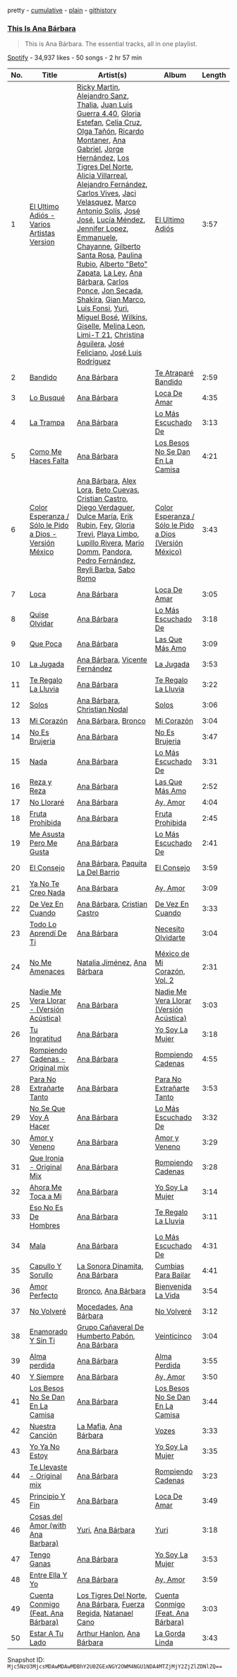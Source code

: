 pretty - [cumulative](/playlists/cumulative/37i9dQZF1DZ06evO2mOf7x.md) - [plain](/playlists/plain/37i9dQZF1DZ06evO2mOf7x) - [githistory](https://github.githistory.xyz/mackorone/spotify-playlist-archive/blob/main/playlists/plain/37i9dQZF1DZ06evO2mOf7x)

### [This Is Ana Bárbara](https://open.spotify.com/playlist/37i9dQZF1DZ06evO2mOf7x)

> This is Ana Bárbara\. The essential tracks, all in one playlist.

[Spotify](https://open.spotify.com/user/spotify) - 34,937 likes - 50 songs - 2 hr 57 min

| No. | Title | Artist(s) | Album | Length |
|---|---|---|---|---|
| 1 | [El Ultimo Adiós \- Varios Artistas Version](https://open.spotify.com/track/0tzixmHNQfE6S6SirSToxW) | [Ricky Martin](https://open.spotify.com/artist/7slfeZO9LsJbWgpkIoXBUJ), [Alejandro Sanz](https://open.spotify.com/artist/5sUrlPAHlS9NEirDB8SEbF), [Thalia](https://open.spotify.com/artist/23wEWD21D4TPYiJugoXmYb), [Juan Luis Guerra 4.40](https://open.spotify.com/artist/3nlpTZci9O5W8RsNoNH559), [Gloria Estefan](https://open.spotify.com/artist/5IFCkqu9J6xdWeYMk5I889), [Celia Cruz](https://open.spotify.com/artist/2weA6hhVqTIN2gSn9PUB9U), [Olga Tañón](https://open.spotify.com/artist/4pv1Jo4PbYI8LMADJoTWjE), [Ricardo Montaner](https://open.spotify.com/artist/4uoz4FUMvpeyGClFTTDBsD), [Ana Gabriel](https://open.spotify.com/artist/41ESHLayJ5sDKjAOv6cMhe), [Jorge Hernández](https://open.spotify.com/artist/5O2KyWcHYBmjmobgNLumcb), [Los Tigres Del Norte](https://open.spotify.com/artist/3hYtANQYrE6pd2PbtEyTIy), [Alicia Villarreal](https://open.spotify.com/artist/6Hf2g14O2TP25JUNZuvIgn), [Alejandro Fernández](https://open.spotify.com/artist/6sq1yF0OZEWA4xoXVKW1L9), [Carlos Vives](https://open.spotify.com/artist/4vhNDa5ycK0ST968ek7kRr), [Jaci Velasquez](https://open.spotify.com/artist/7MbmKsnvXjl4GA7Dr27kko), [Marco Antonio Solís](https://open.spotify.com/artist/3tJnB0s6c3oXPq1SCCavnd), [José José](https://open.spotify.com/artist/4mN0qcMxWX8oToqfDPM5yV), [Lucía Méndez](https://open.spotify.com/artist/4MbmeIi7C8qe1LboVhdaUN), [Jennifer Lopez](https://open.spotify.com/artist/2DlGxzQSjYe5N6G9nkYghR), [Emmanuele](https://open.spotify.com/artist/7HBONupvCpvcMp1ZxK84Ii), [Chayanne](https://open.spotify.com/artist/1JbemQ1fPt2YmSLjAFhPBv), [Gilberto Santa Rosa](https://open.spotify.com/artist/27vNK840zYq6IfDijHPsv1), [Paulina Rubio](https://open.spotify.com/artist/1d6dwipPrsFSJVmFTTdFSS), [Alberto "Beto" Zapata](https://open.spotify.com/artist/20VNXin5fi626FsmioiExE), [La Ley](https://open.spotify.com/artist/1ZVoRDO29AlDXiMkRLMZSK), [Ana Bárbara](https://open.spotify.com/artist/43qxAkuKFB6fMNSeS5dO7Z), [Carlos Ponce](https://open.spotify.com/artist/4ff5IojFqry4841QjwULTV), [Jon Secada](https://open.spotify.com/artist/10n1KB2sjTrGdyuC83y8jW), [Shakira](https://open.spotify.com/artist/0EmeFodog0BfCgMzAIvKQp), [Gian Marco](https://open.spotify.com/artist/2gDqGAadPIPiA7LtmNn74g), [Luis Fonsi](https://open.spotify.com/artist/4V8Sr092TqfHkfAA5fXXqG), [Yuri](https://open.spotify.com/artist/4OgNARLQSC4yy7Dsa5cqxx), [Miguel Bosé](https://open.spotify.com/artist/7mWCSSOYqm4E9mB7V4ot6S), [Wilkins](https://open.spotify.com/artist/5Awnuu794580X3uHQGx78O), [Giselle](https://open.spotify.com/artist/5gr23KYBk2FyIBx5xpHVjE), [Melina Leon](https://open.spotify.com/artist/5oj50e6WeS3yFv92YDOfXA), [Limi\-T 21](https://open.spotify.com/artist/5j8Q0VC4Be4yhcQ1tf8Sh7), [Christina Aguilera](https://open.spotify.com/artist/1l7ZsJRRS8wlW3WfJfPfNS), [José Feliciano](https://open.spotify.com/artist/7K78lVZ8XzkjfRSI7570FF), [José Luis Rodríguez](https://open.spotify.com/artist/15YnmlNukYCFvwaFnoDwwV) | [El Ultimo Adiós](https://open.spotify.com/album/1Tz1WfJZkvWPhyFHWAzZLo) | 3:57 |
| 2 | [Bandido](https://open.spotify.com/track/5YH0im36TvDjT5CN2VsHHK) | [Ana Bárbara](https://open.spotify.com/artist/43qxAkuKFB6fMNSeS5dO7Z) | [Te Atraparé Bandido](https://open.spotify.com/album/5QJ3kG3mo6fISj1apYFke2) | 2:59 |
| 3 | [Lo Busqué](https://open.spotify.com/track/7ceiXwNZ2DwNIJ54tsJwRY) | [Ana Bárbara](https://open.spotify.com/artist/43qxAkuKFB6fMNSeS5dO7Z) | [Loca De Amar](https://open.spotify.com/album/2eyl66bHPrqMjjTfzLxHt3) | 4:35 |
| 4 | [La Trampa](https://open.spotify.com/track/62nLNuTjFfyJczHfln6mw2) | [Ana Bárbara](https://open.spotify.com/artist/43qxAkuKFB6fMNSeS5dO7Z) | [Lo Más Escuchado De](https://open.spotify.com/album/1l7InHBt3P5CgQtTfhwQrU) | 3:13 |
| 5 | [Como Me Haces Falta](https://open.spotify.com/track/7K6NOKMUKJxjolgsiE7m3x) | [Ana Bárbara](https://open.spotify.com/artist/43qxAkuKFB6fMNSeS5dO7Z) | [Los Besos No Se Dan En La Camisa](https://open.spotify.com/album/7fmhqh0nvaGukOYWkRoUWS) | 4:21 |
| 6 | [Color Esperanza / Sólo le Pido a Dios \- Versión México](https://open.spotify.com/track/6Z48v2xlf3H66cgxz6Rxg3) | [Ana Bárbara](https://open.spotify.com/artist/43qxAkuKFB6fMNSeS5dO7Z), [Alex Lora](https://open.spotify.com/artist/65jeNkVjlDdEUkPGSFyyNh), [Beto Cuevas](https://open.spotify.com/artist/0kUZTk2JLPEAUyCWoN6eoL), [Cristian Castro](https://open.spotify.com/artist/2AZOALDIBORfbzKTuliwdJ), [Diego Verdaguer](https://open.spotify.com/artist/2UFqwY8A3PLcx8pAkg9g5P), [Dulce María](https://open.spotify.com/artist/6kaefrHSdAvxhhCVDFTCEL), [Erik Rubin](https://open.spotify.com/artist/43hb5av90CTCWFldaaTp7n), [Fey](https://open.spotify.com/artist/3uC20p2EoNm5LYtzSVWdkL), [Gloria Trevi](https://open.spotify.com/artist/1Db5GsIoVWYktPoD2nnPZZ), [Playa Limbo](https://open.spotify.com/artist/6XmHtVhgpE33VHFEp2V1P8), [Lupillo Rivera](https://open.spotify.com/artist/341CfLcUdaBGixB8IJjYwW), [Mario Domm](https://open.spotify.com/artist/7tLRDdqaS3HlX9cLbpY3Hl), [Pandora](https://open.spotify.com/artist/44nb9BaqV2jVvxKCaXHwlP), [Pedro Fernández](https://open.spotify.com/artist/24dYJ8P3YuFihvMcElFUWh), [Reyli Barba](https://open.spotify.com/artist/69BUYvpG9MbjCyIZfsFdhJ), [Sabo Romo](https://open.spotify.com/artist/2xqM9QBD5UgmHWfUbqfs1M) | [Color Esperanza / Sólo le Pido a Dios \(Versión México\)](https://open.spotify.com/album/1eQ25ITdG0bmvBlRCtACk2) | 3:43 |
| 7 | [Loca](https://open.spotify.com/track/3s3pbToR5GZYv7lis5utk1) | [Ana Bárbara](https://open.spotify.com/artist/43qxAkuKFB6fMNSeS5dO7Z) | [Loca De Amar](https://open.spotify.com/album/2eyl66bHPrqMjjTfzLxHt3) | 3:05 |
| 8 | [Quise Olvidar](https://open.spotify.com/track/7e35lHCloNPRNSH1F3xVc1) | [Ana Bárbara](https://open.spotify.com/artist/43qxAkuKFB6fMNSeS5dO7Z) | [Lo Más Escuchado De](https://open.spotify.com/album/1l7InHBt3P5CgQtTfhwQrU) | 3:18 |
| 9 | [Que Poca](https://open.spotify.com/track/17XOZ99cghYPO4oDiTrBNQ) | [Ana Bárbara](https://open.spotify.com/artist/43qxAkuKFB6fMNSeS5dO7Z) | [Las Que Más Amo](https://open.spotify.com/album/731ECu5lhhgFIDPtbgOwe3) | 3:09 |
| 10 | [La Jugada](https://open.spotify.com/track/1wpYlTOjnNjg4NFOSfEZAQ) | [Ana Bárbara](https://open.spotify.com/artist/43qxAkuKFB6fMNSeS5dO7Z), [Vicente Fernández](https://open.spotify.com/artist/4PPoI9LuYeFX8V674Z1R6l) | [La Jugada](https://open.spotify.com/album/0BHbOtxdDJrsNYIYNZpvNj) | 3:53 |
| 11 | [Te Regalo La Lluvia](https://open.spotify.com/track/2KsxQoFWqOzGkCrEQWEvKZ) | [Ana Bárbara](https://open.spotify.com/artist/43qxAkuKFB6fMNSeS5dO7Z) | [Te Regalo La Lluvia](https://open.spotify.com/album/27OJXEuLv7BO55eHhc8FDg) | 3:22 |
| 12 | [Solos](https://open.spotify.com/track/1oQtCWxfOZwyfy2Vl3yy6w) | [Ana Bárbara](https://open.spotify.com/artist/43qxAkuKFB6fMNSeS5dO7Z), [Christian Nodal](https://open.spotify.com/artist/0XwVARXT135rw8lyw1EeWP) | [Solos](https://open.spotify.com/album/4MZ3QFD6pxd9uQvjsX0SpR) | 3:06 |
| 13 | [Mi Corazón](https://open.spotify.com/track/4JIGvUeyXTKEzZ8mv0ApKl) | [Ana Bárbara](https://open.spotify.com/artist/43qxAkuKFB6fMNSeS5dO7Z), [Bronco](https://open.spotify.com/artist/0VKh7CQDi9MkUvaBMoK1V0) | [Mi Corazón](https://open.spotify.com/album/6o7i9pTUqE8FC6WbqtKqMa) | 3:04 |
| 14 | [No Es Brujeria](https://open.spotify.com/track/0nZUAnwrg9l0QUqW8O8sbb) | [Ana Bárbara](https://open.spotify.com/artist/43qxAkuKFB6fMNSeS5dO7Z) | [No Es Brujeria](https://open.spotify.com/album/4nuYRYCbs4fqdzwjtkoiw4) | 3:47 |
| 15 | [Nada](https://open.spotify.com/track/09oFND2pC7tobyRfNVYzjQ) | [Ana Bárbara](https://open.spotify.com/artist/43qxAkuKFB6fMNSeS5dO7Z) | [Lo Más Escuchado De](https://open.spotify.com/album/1l7InHBt3P5CgQtTfhwQrU) | 3:31 |
| 16 | [Reza y Reza](https://open.spotify.com/track/6Z6FqnImFvNvxg9aHW2HKz) | [Ana Bárbara](https://open.spotify.com/artist/43qxAkuKFB6fMNSeS5dO7Z) | [Las Que Más Amo](https://open.spotify.com/album/731ECu5lhhgFIDPtbgOwe3) | 2:52 |
| 17 | [No Lloraré](https://open.spotify.com/track/1EXlMcLvZlN21kugkLI8SC) | [Ana Bárbara](https://open.spotify.com/artist/43qxAkuKFB6fMNSeS5dO7Z) | [Ay, Amor](https://open.spotify.com/album/3ZmguqRipyO48mXaLCchdz) | 4:04 |
| 18 | [Fruta Prohibida](https://open.spotify.com/track/7wzBcwQYUyboa2w56LWlIP) | [Ana Bárbara](https://open.spotify.com/artist/43qxAkuKFB6fMNSeS5dO7Z) | [Fruta Prohibida](https://open.spotify.com/album/186sbJdKHVH7OM5MuBtdUv) | 2:45 |
| 19 | [Me Asusta Pero Me Gusta](https://open.spotify.com/track/5f4nU53KDcZc5gLUnyIKJh) | [Ana Bárbara](https://open.spotify.com/artist/43qxAkuKFB6fMNSeS5dO7Z) | [Lo Más Escuchado De](https://open.spotify.com/album/1l7InHBt3P5CgQtTfhwQrU) | 2:41 |
| 20 | [El Consejo](https://open.spotify.com/track/0l2TR5bQDGeMdozWEA0YOy) | [Ana Bárbara](https://open.spotify.com/artist/43qxAkuKFB6fMNSeS5dO7Z), [Paquita La Del Barrio](https://open.spotify.com/artist/1q18ngxrhXlHasoNpc2dt7) | [El Consejo](https://open.spotify.com/album/5lv57HsjC4fLY5XYBWxRrF) | 3:59 |
| 21 | [Ya No Te Creo Nada](https://open.spotify.com/track/7p2XqGtvXYKRE9mSWytHd6) | [Ana Bárbara](https://open.spotify.com/artist/43qxAkuKFB6fMNSeS5dO7Z) | [Ay, Amor](https://open.spotify.com/album/3ZmguqRipyO48mXaLCchdz) | 3:09 |
| 22 | [De Vez En Cuando](https://open.spotify.com/track/3n4C6uS30lIWNIcP72dhBE) | [Ana Bárbara](https://open.spotify.com/artist/43qxAkuKFB6fMNSeS5dO7Z), [Cristian Castro](https://open.spotify.com/artist/2AZOALDIBORfbzKTuliwdJ) | [De Vez En Cuando](https://open.spotify.com/album/5r8Dx1QTwa0whbezRX2AyB) | 3:33 |
| 23 | [Todo Lo Aprendí De Ti](https://open.spotify.com/track/7coeVuxvfdL9xM1gy2PfqT) | [Ana Bárbara](https://open.spotify.com/artist/43qxAkuKFB6fMNSeS5dO7Z) | [Necesito Olvidarte](https://open.spotify.com/album/55XhUs9Cx4KtWxIRjLxOPr) | 3:04 |
| 24 | [No Me Amenaces](https://open.spotify.com/track/0zAwfJMWqYNiqpnBjaKPJz) | [Natalia Jiménez](https://open.spotify.com/artist/0j8QSBQZ9MNSGjHr1Vll1R), [Ana Bárbara](https://open.spotify.com/artist/43qxAkuKFB6fMNSeS5dO7Z) | [México de Mi Corazón, Vol\. 2](https://open.spotify.com/album/1Me7BNQom5WrqVsZE2igCY) | 2:31 |
| 25 | [Nadie Me Vera Llorar \- \(Versión Acústica\)](https://open.spotify.com/track/3RSLqRsPNCKNDoDufAPzDL) | [Ana Bárbara](https://open.spotify.com/artist/43qxAkuKFB6fMNSeS5dO7Z) | [Nadie Me Vera Llorar \(Versión Acústica\)](https://open.spotify.com/album/6OuUjx0eUvLzxHSOQCnPLn) | 3:03 |
| 26 | [Tu Ingratitud](https://open.spotify.com/track/6kwg6ENvPRdscevp2XE8cR) | [Ana Bárbara](https://open.spotify.com/artist/43qxAkuKFB6fMNSeS5dO7Z) | [Yo Soy La Mujer](https://open.spotify.com/album/3yEDiwSeDMiYh7oJLzl7QC) | 3:18 |
| 27 | [Rompiendo Cadenas \- Original mix](https://open.spotify.com/track/4Xg0S0G1Lk2EIu90z2d9Fi) | [Ana Bárbara](https://open.spotify.com/artist/43qxAkuKFB6fMNSeS5dO7Z) | [Rompiendo Cadenas](https://open.spotify.com/album/4M4XNTi992X3cGrjhWeM4p) | 4:55 |
| 28 | [Para No Extrañarte Tanto](https://open.spotify.com/track/2lsFm8tmLVE0Nb2qutdA4z) | [Ana Bárbara](https://open.spotify.com/artist/43qxAkuKFB6fMNSeS5dO7Z) | [Para No Extrañarte Tanto](https://open.spotify.com/album/0ROzsdO9UMSDVh1AOHHEi6) | 3:53 |
| 29 | [No Se Que Voy A Hacer](https://open.spotify.com/track/6dO6WZpobtvRNsvHuOfRRH) | [Ana Bárbara](https://open.spotify.com/artist/43qxAkuKFB6fMNSeS5dO7Z) | [Lo Más Escuchado De](https://open.spotify.com/album/1l7InHBt3P5CgQtTfhwQrU) | 3:32 |
| 30 | [Amor y Veneno](https://open.spotify.com/track/7BwMGZyHpH5pGFJWdnQDKh) | [Ana Bárbara](https://open.spotify.com/artist/43qxAkuKFB6fMNSeS5dO7Z) | [Amor y Veneno](https://open.spotify.com/album/0SgEoi2WKqtJw4JJZhbLsn) | 3:29 |
| 31 | [Que Ironia \- Original Mix](https://open.spotify.com/track/2JWxpraTEhfOA3cBxgUTRi) | [Ana Bárbara](https://open.spotify.com/artist/43qxAkuKFB6fMNSeS5dO7Z) | [Rompiendo Cadenas](https://open.spotify.com/album/4M4XNTi992X3cGrjhWeM4p) | 3:28 |
| 32 | [Ahora Me Toca a Mi](https://open.spotify.com/track/5OZgyid8qEyB2QZuF3JyK1) | [Ana Bárbara](https://open.spotify.com/artist/43qxAkuKFB6fMNSeS5dO7Z) | [Yo Soy La Mujer](https://open.spotify.com/album/3yEDiwSeDMiYh7oJLzl7QC) | 3:14 |
| 33 | [Eso No Es De Hombres](https://open.spotify.com/track/1ZdEnOa9OCyF2m2LXXz2aj) | [Ana Bárbara](https://open.spotify.com/artist/43qxAkuKFB6fMNSeS5dO7Z) | [Te Regalo La Lluvia](https://open.spotify.com/album/27OJXEuLv7BO55eHhc8FDg) | 3:11 |
| 34 | [Mala](https://open.spotify.com/track/4qqYfXGXSpXuKaYAa5qXt6) | [Ana Bárbara](https://open.spotify.com/artist/43qxAkuKFB6fMNSeS5dO7Z) | [Lo Más Escuchado De](https://open.spotify.com/album/1l7InHBt3P5CgQtTfhwQrU) | 4:31 |
| 35 | [Capullo Y Sorullo](https://open.spotify.com/track/7bLdwOQ7kLW7sWCIiewffp) | [La Sonora Dinamita](https://open.spotify.com/artist/13or1Wf6ipcvSIiurZATvw), [Ana Bárbara](https://open.spotify.com/artist/43qxAkuKFB6fMNSeS5dO7Z) | [Cumbias Para Bailar](https://open.spotify.com/album/6iDK4vCNdRCpClfTPLk4ne) | 4:41 |
| 36 | [Amor Perfecto](https://open.spotify.com/track/3X4rVC4WXcUYU1u2NyMWKo) | [Bronco](https://open.spotify.com/artist/0VKh7CQDi9MkUvaBMoK1V0), [Ana Bárbara](https://open.spotify.com/artist/43qxAkuKFB6fMNSeS5dO7Z) | [Bienvenida La Vida](https://open.spotify.com/album/5mcWT0gHRYtncD9jCT3f6E) | 3:54 |
| 37 | [No Volveré](https://open.spotify.com/track/6kW4lc3ZoTVqezchbOYqDj) | [Mocedades](https://open.spotify.com/artist/4Sm7JCttzWMwHJtb3UJ8SY), [Ana Bárbara](https://open.spotify.com/artist/43qxAkuKFB6fMNSeS5dO7Z) | [No Volveré](https://open.spotify.com/album/1homFZjonYY08urvCYkIZv) | 3:12 |
| 38 | [Enamorado Y Sin Ti](https://open.spotify.com/track/4YPp8ZNDC7Mwoxl378F1d8) | [Grupo Cañaveral De Humberto Pabón](https://open.spotify.com/artist/48zixAu4wMDZwpVbOenDU7), [Ana Bárbara](https://open.spotify.com/artist/43qxAkuKFB6fMNSeS5dO7Z) | [Veinticinco](https://open.spotify.com/album/5kMOVXa9KmVVgZSOE6xA96) | 3:04 |
| 39 | [Alma perdida](https://open.spotify.com/track/3iJ92AFAzuxuVMXZHlRkbA) | [Ana Bárbara](https://open.spotify.com/artist/43qxAkuKFB6fMNSeS5dO7Z) | [Alma Perdida](https://open.spotify.com/album/7lCJ9krfW84FJXkN8MkBOL) | 3:55 |
| 40 | [Y Siempre](https://open.spotify.com/track/3N3G4GKbHlkRfktCuNV5Ul) | [Ana Bárbara](https://open.spotify.com/artist/43qxAkuKFB6fMNSeS5dO7Z) | [Ay, Amor](https://open.spotify.com/album/3ZmguqRipyO48mXaLCchdz) | 3:50 |
| 41 | [Los Besos No Se Dan En La Camisa](https://open.spotify.com/track/7HEztOmJiiJhpykhjoUtWc) | [Ana Bárbara](https://open.spotify.com/artist/43qxAkuKFB6fMNSeS5dO7Z) | [Los Besos No Se Dan En La Camisa](https://open.spotify.com/album/7fmhqh0nvaGukOYWkRoUWS) | 3:44 |
| 42 | [Nuestra Canción](https://open.spotify.com/track/7iOdfDA960q7Y4TQhaN3eA) | [La Mafia](https://open.spotify.com/artist/3rhO3rDk432VyAwyZnkECs), [Ana Bárbara](https://open.spotify.com/artist/43qxAkuKFB6fMNSeS5dO7Z) | [Vozes](https://open.spotify.com/album/2oIKM0oZ45eySf4VUiOSPR) | 3:33 |
| 43 | [Yo Ya No Estoy](https://open.spotify.com/track/5JBXKpGw5LBTOomR5w20sm) | [Ana Bárbara](https://open.spotify.com/artist/43qxAkuKFB6fMNSeS5dO7Z) | [Yo Soy La Mujer](https://open.spotify.com/album/3yEDiwSeDMiYh7oJLzl7QC) | 3:35 |
| 44 | [Te Llevaste \- Original mix](https://open.spotify.com/track/3t4BuAW1W5Va37ef4WVTRC) | [Ana Bárbara](https://open.spotify.com/artist/43qxAkuKFB6fMNSeS5dO7Z) | [Rompiendo Cadenas](https://open.spotify.com/album/4M4XNTi992X3cGrjhWeM4p) | 3:23 |
| 45 | [Principio Y Fin](https://open.spotify.com/track/5pncUsL0FvKOFlJO9uKuKV) | [Ana Bárbara](https://open.spotify.com/artist/43qxAkuKFB6fMNSeS5dO7Z) | [Loca De Amar](https://open.spotify.com/album/2eyl66bHPrqMjjTfzLxHt3) | 3:49 |
| 46 | [Cosas del Amor \(with Ana Barbara\)](https://open.spotify.com/track/1Sr81TR1aUDZdPVNIHQyww) | [Yuri](https://open.spotify.com/artist/4OgNARLQSC4yy7Dsa5cqxx), [Ana Bárbara](https://open.spotify.com/artist/43qxAkuKFB6fMNSeS5dO7Z) | [Yuri](https://open.spotify.com/album/7C2u8zacX2l48XqqDWTStW) | 3:18 |
| 47 | [Tengo Ganas](https://open.spotify.com/track/2QyPrHTHXRmdyizq5MGBEF) | [Ana Bárbara](https://open.spotify.com/artist/43qxAkuKFB6fMNSeS5dO7Z) | [Yo Soy La Mujer](https://open.spotify.com/album/3yEDiwSeDMiYh7oJLzl7QC) | 3:53 |
| 48 | [Entre Ella Y Yo](https://open.spotify.com/track/3yfjiOCMa9VNZ5cYdUHIrV) | [Ana Bárbara](https://open.spotify.com/artist/43qxAkuKFB6fMNSeS5dO7Z) | [Ay, Amor](https://open.spotify.com/album/3ZmguqRipyO48mXaLCchdz) | 3:59 |
| 49 | [Cuenta Conmigo \(Feat\. Ana Bárbara\)](https://open.spotify.com/track/6utkB9P58tbbHwXzEYxeIO) | [Los Tigres Del Norte](https://open.spotify.com/artist/3hYtANQYrE6pd2PbtEyTIy), [Ana Bárbara](https://open.spotify.com/artist/43qxAkuKFB6fMNSeS5dO7Z), [Fuerza Regida](https://open.spotify.com/artist/0ys2OFYzWYB5hRDLCsBqxt), [Natanael Cano](https://open.spotify.com/artist/0elWFr7TW8piilVRYJUe4P) | [Cuenta Conmigo \(Feat\. Ana Bárbara\)](https://open.spotify.com/album/7DRMVvRCbDtg4jsvyZMtqT) | 3:03 |
| 50 | [Estar A Tu Lado](https://open.spotify.com/track/2hpqKfCVvMgMR3hHomg8LA) | [Arthur Hanlon](https://open.spotify.com/artist/2tYwhzzfvvDr29BbBFcHhB), [Ana Bárbara](https://open.spotify.com/artist/43qxAkuKFB6fMNSeS5dO7Z) | [La Gorda Linda](https://open.spotify.com/album/5p4AIAvFarT9TzSPYI6sa6) | 3:43 |

Snapshot ID: `Mjc5NzU3MjcsMDAwMDAwMDBhY2U0ZGExNGY2OWM4NGU1NDA4MTZjMjY2ZjZlZDNlZQ==`
